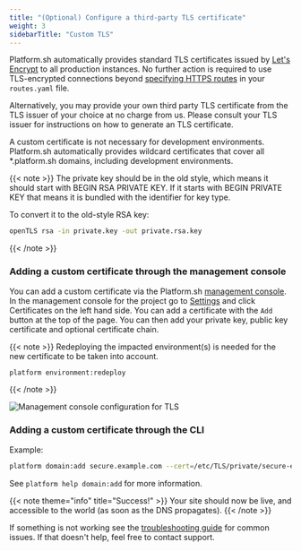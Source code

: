 ```yaml
---
title: "(Optional) Configure a third-party TLS certificate"
weight: 3
sidebarTitle: "Custom TLS"
---
```


Platform.sh automatically provides standard TLS certificates issued by [Let's Encrypt](https://letsencrypt.org/) to all production instances. No further action is required to use TLS-encrypted connections beyond [specifying HTTPS routes](/configuration/routes/https.md) in your `routes.yaml` file.

Alternatively, you may provide your own third party TLS certificate from the TLS issuer of your choice at no charge from us.  Please consult your TLS issuer for instructions on how to generate an TLS certificate.

A custom certificate is not necessary for development environments.  Platform.sh automatically provides wildcard certificates that cover all \*.platform.sh domains, including development environments.

{{< note >}}
The private key should be in the old style, which means it should start with BEGIN RSA PRIVATE KEY. If it starts with BEGIN PRIVATE KEY that means it is bundled with the identifier for key type.

To convert it to the old-style RSA key:

```bash
openTLS rsa -in private.key -out private.rsa.key
```

{{< /note >}}


### Adding a custom certificate through the management console

You can add a custom certificate via the Platform.sh [management console](/administration/web/_index.md). In the management console for the project go to [Settings](/administration/web/configure-project.md) and click Certificates on the left hand side. You can add a certificate with the `Add` button at the top of the page. You can then add your private key, public key certificate and optional certificate chain.

{{< note >}}
Redeploying the impacted environment(s) is needed for the new certificate to be taken into account.
```bash
platform environment:redeploy
```

{{< /note >}}


![Management console configuration for TLS](/images/management-console/settings-certificates.png)


### Adding a custom certificate through the CLI

Example:
```bash
platform domain:add secure.example.com --cert=/etc/TLS/private/secure-example-com.crt --key=/etc/TLS/private/secure-example-com.key
```

See `platform help domain:add` for more information.

{{< note theme="info" title="Success!" >}}
Your site should now be live, and accessible to the world (as soon as the DNS propagates).
{{< /note >}}

If something is not working see the [troubleshooting guide](/domains/troubleshoot.md) for common issues. If that doesn't help, feel free to contact support.
